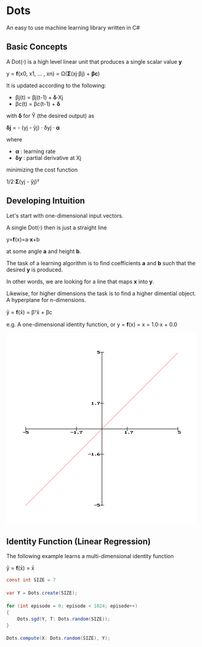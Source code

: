 # Dots

An easy to use machine learning library written in C#


## Basic Concepts

A Dot(**·**) is a high level linear unit that produces a single scalar value **y**

y = **f**(x0, x1, ... , xn) = Ω(**Σ**(xj·βj) + **βc**)

It is updated according to the following:

- βj(t) = βj(t-1) + **δ**·Xj
- βc(t) = βc(t-1) + **δ**

with **δ** for Ŷ (the desired output) as

**δj** = - (yj - ŷj) · δyj · **α** 

where 

- **α** : learning rate
- **δy** : partial derivative at Xj

minimizing the cost function

1/2·**Σ**(yj - ŷj)²


## Developing Intuition

Let's start with one-dimensional input vectors.

A single Dot(**·**) then is just a straight line

y=**f**(x)=a·**x**+b

at some angle **a** and height **b**.

The task of a learning algorithm is to find coefficients **a** and **b** such that the desired **y** is produced.

In other words, we are looking for a line that maps **x** into **y**.

Likewise, for higher dimensions the task is to find a higher dimential object. A hyperplane for n-dimensions.

ȳ = **f**(x̄) = βᵀx̄ + βc  

e.g. A one-dimensional identity function, or y = **f**(x) = x = 1.0·x + 0.0

![y=f(x)=a·x](/Line.png?raw=true "y=f(x)=a·x+b")


## Identity Function (Linear Regression)
 
The following example learns a multi-dimensional identity function

ȳ = **f**(x̄) = x̄

```csharp
const int SIZE = 7

var Y = Dots.create(SIZE);

for (int episode = 0; episode < 1024; episode++)
{
    Dots.sgd(Y, T: Dots.random(SIZE));
}

Dots.compute(X: Dots.random(SIZE), Y);
```
